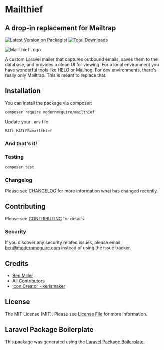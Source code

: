 # Mailthief
## A drop-in replacement for Mailtrap

[![Latest Version on Packagist](https://img.shields.io/packagist/v/modernmcguire/mailthief.svg?style=flat-square)](https://packagist.org/packages/modernmcguire/mailthief)
[![Total Downloads](https://img.shields.io/packagist/dt/modernmcguire/mailthief.svg?style=flat-square)](https://packagist.org/packages/modernmcguire/mailthief)

![MailThief Logo](https://raw.githubusercontent.com/modernmcguire/mailthief/main/resources/assets/icon.png)


A custom Laravel mailer that captures outbound emails, saves them to the database, and provides a clean UI for viewing. For a local environment you have wonderful tools like HELO or Mailhog. For dev environments, there's really only Mailtrap. This is meant to replace that.

## Installation

You can install the package via composer:

```bash
composer require modernmcguire/mailthief
```

Update your `.env` file

```env
MAIL_MAILER=mailthief
```

### And that's it!

### Testing

```bash
composer test
```

### Changelog

Please see [CHANGELOG](CHANGELOG.md) for more information what has changed recently.

## Contributing

Please see [CONTRIBUTING](CONTRIBUTING.md) for details.

### Security

If you discover any security related issues, please email ben@modernmcguire.com instead of using the issue tracker.

## Credits

-   [Ben Miller](https://github.com/modernmcguire)
-   [All Contributors](../../contributors)
-   [Icon Creator - kerismaker](https://www.flaticon.com/authors/kerismaker)

## License

The MIT License (MIT). Please see [License File](LICENSE.md) for more information.

## Laravel Package Boilerplate

This package was generated using the [Laravel Package Boilerplate](https://laravelpackageboilerplate.com).
